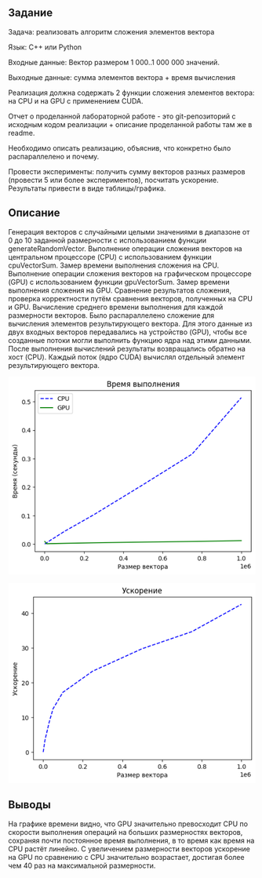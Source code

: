 ## Задание

Задача: реализовать алгоритм сложения элементов вектора

Язык: C++ или Python

Входные данные: Вектор размером 1 000..1 000 000 значений.

Выходные данные: сумма элементов вектора + время вычисления

Реализация должна содержать 2 функции сложения элементов вектора: на CPU и на GPU с применением CUDA.

Отчет о проделанной лабораторной работе - это git-репозиторий с исходным кодом реализации + описание проделанной работы там же в readme.

Необходимо описать реализацию, объяснив, что конкретно было распараллелено и почему.

Провести эксперименты: получить сумму векторов разных размеров (провести 5 или более экспериментов), посчитать ускорение. Результаты привести в виде таблицы/графика.

## Описание
Генерация векторов с случайными целыми значениями в диапазоне от 0 до 10 заданной размерности с использованием функции generateRandomVector. Выполнение операции сложения векторов на центральном процессоре (CPU) с использованием функции cpuVectorSum. Замер времени выполнения сложения на CPU. Выполнение операции сложения векторов на графическом процессоре (GPU) с использованием функции gpuVectorSum. Замер времени выполнения сложения на GPU. Сравнение результатов сложения, проверка корректности путём сравнения векторов, полученных на CPU и GPU. Вычисление среднего времени выполнения для каждой размерности векторов.
Было распараллелено сложение для вычисления элементов результирующего вектора. Для этого данные из двух входных векторов передавались на устройство (GPU), чтобы все созданные потоки могли выполнить функцию ядра над этими данными. После выполнения вычислений результаты возвращались обратно на хост (CPU). Каждый поток (ядро CUDA) вычислял отдельный элемент результирующего вектора.


![График времени](image.png)

![График ускорения](image-1.png)

## Выводы

На графике времени видно, что GPU значительно превосходит CPU по скорости выполнения операций на больших размерностях векторов, сохраняя почти постоянное время выполнения, в то время как время на CPU растёт линейно. С увеличением размерности векторов ускорение на GPU по сравнению с CPU значительно возрастает, достигая более чем 40 раз на максимальной размерности.
